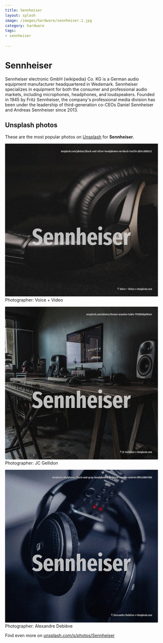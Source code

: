 ```yaml
---
title: Sennheiser
layout: splash
image: /images/hardware/sennheiser.1.jpg
category: hardware
tags:
- sennheiser

---
```

# Sennheiser

Sennheiser electronic GmbH {wikipedia} Co. KG  is a German audio equipment manufacturer headquartered in Wedemark. Sennheiser specializes in equipment for both the consumer and professional audio markets, including  microphones, headphones, and loudspeakers.  Founded in 1945 by Fritz Sennheiser, the company's professional media division has been under the  leadership of third-generation co-CEOs Daniel Sennheiser and Andreas Sennheiser since 2013. 

 
## Unsplash photos
These are the most popular photos on [Unsplash](https://unsplash.com) for **Sennheiser**.
 
![Sennheiser](/images/hardware/sennheiser.1.jpg)
Photographer:  Voice + Video
 
![Sennheiser](/images/hardware/sennheiser.2.jpg)
Photographer:  JC Gellidon
 
![Sennheiser](/images/hardware/sennheiser.3.jpg)
Photographer:  Alexandre Debiève
 
Find even more on [unsplash.com/s/photos/Sennheiser](https://unsplash.com/s/photos/Sennheiser)
 
